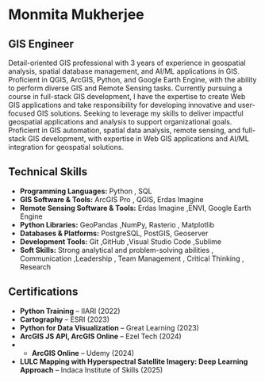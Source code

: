 # Monmita Mukherjee
## GIS Engineer

Detail-oriented GIS professional with 3 years of experience in geospatial analysis, spatial database management, and AI/ML applications in GIS. Proficient in QGIS, ArcGIS, Python, and Google Earth Engine, with the ability to perform diverse GIS and Remote Sensing tasks. Currently pursuing a course in full-stack GIS development, I have the expertise to create Web GIS applications and take responsibility for developing innovative and user-focused GIS solutions. Seeking to leverage my skills to deliver impactful geospatial applications and analysis to support organizational goals. Proficient in GIS automation, spatial data analysis, remote sensing, and full-stack GIS development, with expertise in Web GIS applications and AI/ML integration for geospatial solutions.
## Technical Skills

- **Programming Languages:**  Python , SQL 
- **GIS Software & Tools:** ArcGIS Pro , QGIS, Erdas Imagine  
- **Remote Sensing Software & Tools:** Erdas Imagine ,ENVI, Google Earth Engine
- **Python Libraries:**  GeoPandas ,NumPy, Rasterio , Matplotlib  
- **Databases & Platforms:** PostgreSQL, PostGIS, Geoserver  
- **Development Tools:** Git ,GitHub ,Visual Studio Code ,Sublime  
- **Soft Skills:**  Strong analytical and problem-solving abilities , Communication ,Leadership , Team Management , Critical Thinking , Research  
## Certifications  

- **Python Training** – IIARI (2022)  
- **Cartography** – ESRI (2023)  
- **Python for Data Visualization** – Great Learning (2023)  
- **ArcGIS JS API, ArcGIS Online** – Ezel Tech (2024)
- - **ArcGIS Online** – Udemy (2024) 
- **LULC Mapping with Hyperspectral Satellite Imagery: Deep Learning Approach** – Indaca Institute of Skills (2025)  
